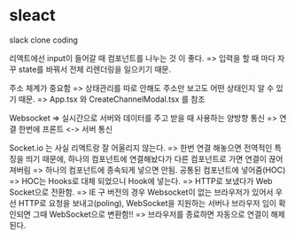 # sleact
slack clone coding

리액트에선 input이 들어갈 때 컴포넌트를 나누는 것 이 좋다.
    => 입력을 할 때 마다 자꾸 state를 바꿔서 전체 리렌더링을 일으키기 때문.

주소 체계가 중요함
    => 상태관리를 따로 안해도 주소만 보고도 어떤 상태인지 알 수 있기 때문.
    => App.tsx 와 CreateChannelModal.tsx 를 참조

 Websocket
    => 실시간으로 서버와 데이터를 주고 받을 때 사용하는 양방향 통신
    => 연결 한번에 프론트 <-> 서버 통신

Socket.io 는 사실 리액트랑 잘 어울리지 않는다.
    => 한번 연결 해놓으면 전역적인 특징을 띄기 때문에, 하나의 컴포넌트에 연결해놨다가 다른 컴포넌트로 가면 연결이 끊어져버림
    => 하나의 컴포넌트에 종속되게 넣으면 안됨. 공통된 컴포넌트에 넣어줌(HOC)
    => HOC는 Hooks로 대체 되었으니 Hook에 넣는다.
    => HTTP로 보냈다가 Web Socket으로 전환함. 
    => IE 구 버전의 경우 Websocket이 없는 브라우저가 있어서 우선 HTTP로 요청을 보내고(poling), WebSocket을 지원하는 서버나 브라우저 임이 확인되면 그때 WebSocket으로 변환함!!
    => 브라우저를 종료하면 자동으로 연결이 해제된다.